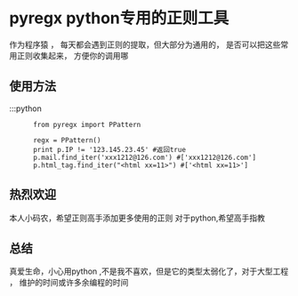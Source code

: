 pyregx python专用的正则工具
============
作为程序猿 ， 每天都会遇到正则的提取，但大部分为通用的，
是否可以把这些常用正则收集起来， 方便你的调用哪

使用方法
----------------------------------

:::python
          
          from pyregx import PPattern

          regx = PPattern()
          print p.IP != '123.145.23.45' #返回true
          p.mail.find_iter('xxx1212@126.com') #['xxx1212@126.com']
          p.html_tag.find_iter("<html xx=11>") #['<html xx=11>']


热烈欢迎
--------------------------------------
本人小码农，希望正则高手添加更多使用的正则
对于python,希望高手指教

总结
-----------------------
真爱生命，小心用python ,不是我不喜欢，但是它的类型太弱化了，对于大型工程 ， 维护的时间或许多余编程的时间

